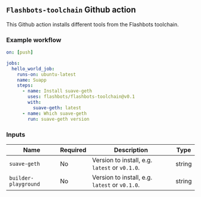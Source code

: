 ## `Flashbots-toolchain` Github action

This Github action installs different tools from the Flashbots toolchain.

### Example workflow

```yaml
on: [push]

jobs:
  hello_world_job:
    runs-on: ubuntu-latest
    name: Suapp
    steps:
      - name: Install suave-geth
        uses: flashbots/flashbots-toolchain@v0.1
        with:
          suave-geth: latest
      - name: Which suave-geth
        run: suave-geth version
```

### Inputs

| **Name**             | **Required** | **Description**                                | **Type** |
| -------------------- | ------------ | ---------------------------------------------- | -------- |
| `suave-geth`         | No           | Version to install, e.g. `latest` or `v0.1.0`. | string   |
| `builder-playground` | No           | Version to install, e.g. `latest` or `v0.1.0`. | string   |
